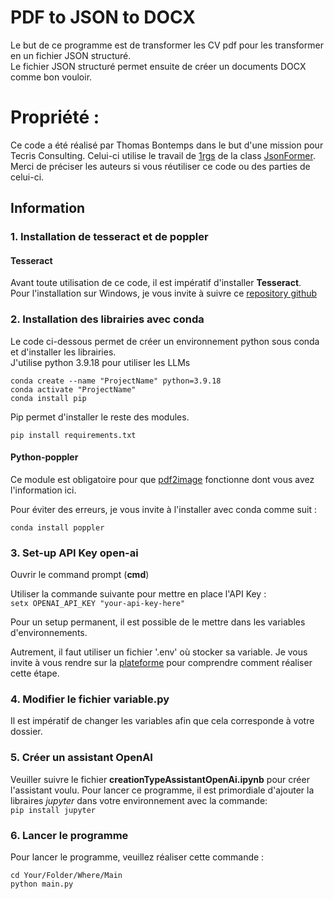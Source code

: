 # PDF to JSON to DOCX

Le but de ce programme est de transformer les CV pdf pour les transformer en un fichier JSON structuré.  
Le fichier JSON structuré permet ensuite de créer un documents DOCX comme bon vouloir. 

# Propriété :
Ce code a été réalisé par Thomas Bontemps dans le but d'une mission pour Tecris Consulting.  Celui-ci utilise le travail de [1rgs](https://github.com/1rgs) de la class [JsonFormer](https://github.com/1rgs/jsonformer).  Merci de préciser les auteurs si vous réutiliser ce code ou des parties de celui-ci.

## Information

### 1. Installation de tesseract et de poppler

#### Tesseract
Avant toute utilisation de ce code, il est impératif d'installer **Tesseract**.  
Pour l'installation sur Windows, je vous invite à suivre ce [repository github](https://github.com/UB-Mannheim/tesseract/wiki)





### 2. Installation des librairies avec conda 

Le code ci-dessous permet de créer un environnement python sous conda et d'installer les librairies.  
J'utilise python 3.9.18 pour utiliser les LLMs

``
conda create --name "ProjectName" python=3.9.18 
``  
``
conda activate "ProjectName"  
``  
``
conda install pip  
``  

Pip permet d'installer le reste des modules. 

``
pip install requirements.txt
``

#### Python-poppler
Ce module est obligatoire pour que [pdf2image](https://pdf2image.readthedocs.io/en/latest/installation.html) fonctionne dont vous avez l'information ici.

Pour éviter des erreurs, je vous invite à l'installer avec conda comme suit : 

``
conda install poppler
``

### 3. Set-up API Key open-ai

Ouvrir le command prompt (**cmd**)

Utiliser la commande suivante pour mettre en place l'API Key :  
``
setx OPENAI_API_KEY "your-api-key-here"
``  

Pour un setup permanent, il est possible de le mettre dans les variables d'environnements. 

Autrement, il faut utiliser un fichier '.env' où stocker sa variable. Je vous invite à vous rendre sur la [plateforme](https://platform.openai.com/docs/quickstart?context=python) pour comprendre comment réaliser cette étape. 


### 4. Modifier le fichier variable.py
Il est impératif de changer les variables afin que cela corresponde à votre dossier. 


### 5. Créer un assistant OpenAI
Veuiller suivre le fichier **creationTypeAssistantOpenAi.ipynb** pour créer l'assistant voulu. Pour lancer ce programme, il est primordiale d'ajouter la libraires *jupyter* dans votre environnement avec la commande:  
``
pip install jupyter
``


### 6. Lancer le programme
Pour lancer le programme, veuillez réaliser cette commande : 

``
cd Your/Folder/Where/Main
``  
``
python main.py
``

